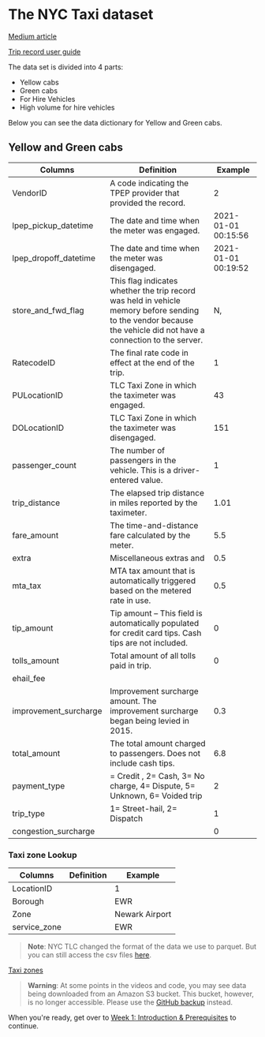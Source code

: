 # The NYC Taxi dataset

[Medium article](https://medium.com/@NYCTLC/what-makes-a-city-street-smart-23496d92f60d)

[Trip record user guide](https://www1.nyc.gov/assets/tlc/downloads/pdf/trip_record_user_guide.pdf)

The data set is divided into 4 parts:

- Yellow cabs
- Green cabs
- For Hire Vehicles
- High volume for hire vehicles

Below you can see the data dictionary for Yellow and Green cabs.

## Yellow and Green cabs

| Columns               | Definition                                                                         | Example             |
| --------------------- | ---------------------------------------------------------------------------------- | ------------------- |
| VendorID              | A code indicating the TPEP provider that provided the record.                      | 2                   |
| lpep_pickup_datetime  | The date and time when the meter was engaged.                                      | 2021-01-01 00:15:56 |
| lpep_dropoff_datetime | The date and time when the meter was disengaged.                                   | 2021-01-01 00:19:52 |
| store_and_fwd_flag    | This flag indicates whether the trip record was held in vehicle memory before sending to the vendor because the vehicle did not have a connection to the server.| N,                  |
| RatecodeID            | The final rate code in effect at the end of the trip.                              | 1                   |
| PULocationID          | TLC Taxi Zone in which the taximeter was engaged.                                  | 43                  |
| DOLocationID          | TLC Taxi Zone in which the taximeter was disengaged.                               | 151                 |
| passenger_count       | The number of passengers in the vehicle. This is a driver-entered value.           | 1                   |
| trip_distance         | The elapsed trip distance in miles reported by the taximeter.                      | 1.01                |
| fare_amount           | The time-and-distance fare calculated by the meter.                                | 5.5                 |
| extra                 | Miscellaneous extras and                                                           | 0.5                 |
| mta_tax               | MTA tax amount that is automatically triggered based on the metered rate in use.                    | 0.5                 |
| tip_amount            | Tip amount – This field is automatically populated for credit card tips. Cash tips are not included.| 0                   |
| tolls_amount          | Total amount of all tolls paid in trip.                                            | 0                   |
| ehail_fee             |                                                                                    |                     |
| improvement_surcharge | Improvement surcharge amount. The improvement surcharge began being levied in 2015.| 0.3                 |
| total_amount          | The total amount charged to passengers. Does not include cash tips.                | 6.8                 |
| payment_type          | = Credit , 2= Cash, 3= No charge, 4= Dispute, 5= Unknown, 6= Voided trip           | 2                   |
| trip_type             | 1= Street-hail, 2= Dispatch                                                        | 1                   |
| congestion_surcharge  |                                                                                    | 0                   |

### Taxi zone Lookup

| Columns      | Definition | Example        |
| ------------ | ---------- | -------------- |
| LocationID   |            | 1              |
| Borough      |            | EWR            |
| Zone         |            | Newark Airport |
| service_zone |            | EWR            |

> **Note**: NYC TLC changed the format of the data we use to parquet. But you can still access
> the csv files [here](https://github.com/DataTalksClub/nyc-tlc-data).

[Taxi zones](https://data.cityofnewyork.us/Transportation/NYC-Taxi-Zones/d3c5-ddgc)

> **Warning**: At some points in the videos and code, you may see data being downloaded from an Amazon S3 bucket. This bucket, however, is no longer accessible. Please use the [GitHub backup](https://github.com/DataTalksClub/nyc-tlc-data) instead.

When you're ready, get over to [Week 1: Introduction & Prerequisites](week_1_basics_n_setup) to continue.
